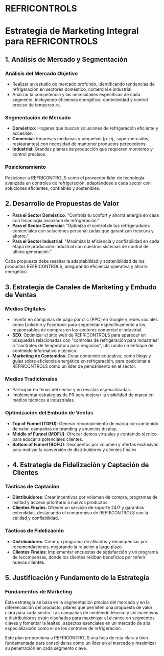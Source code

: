 # REFRICONTROLS

# Estrategia de Marketing Integral para REFRICONTROLS

## 1. Análisis de Mercado y Segmentación

### Análisis del Mercado Objetivo
- Realizar un estudio de mercado profundo, identificando tendencias de refrigeración en sectores doméstico, comercial e industrial.
- Analizar la competencia y las necesidades específicas de cada segmento, incluyendo eficiencia energética, conectividad y control preciso de temperatura.

### Segmentación de Mercado
- **Doméstico**: Hogares que buscan soluciones de refrigeración eficiente y accesible.
- **Comercial**: Empresas medianas y pequeñas (p. ej., supermercados, restaurantes) con necesidad de mantener productos perecederos.
- **Industrial**: Grandes plantas de producción que requieren monitoreo y control precisos.

### Posicionamiento
Posicionar a REFRICONTROLS como el proveedor líder de tecnología avanzada en controles de refrigeración, adaptándose a cada sector con soluciones eficientes, confiables y sostenibles.

## 2. Desarrollo de Propuestas de Valor

- **Para el Sector Doméstico**: "Controla tu confort y ahorra energía en casa con tecnología avanzada de refrigeración."
- **Para el Sector Comercial**: "Optimiza el control de tus refrigeradores comerciales con soluciones personalizadas que garantizan frescura y ahorro."
- **Para el Sector Industrial**: "Maximiza la eficiencia y confiabilidad en cada etapa de producción industrial con nuestros sistemas de control de última generación."

Cada propuesta debe resaltar la adaptabilidad y sostenibilidad de los productos REFRICONTROLS, asegurando eficiencia operativa y ahorro energético.

## 3. Estrategia de Canales de Marketing y Embudo de Ventas

### Medios Digitales
- Invertir en campañas de pago por clic (PPC) en Google y redes sociales como LinkedIn y Facebook para segmentar específicamente a los responsables de compras en los sectores comercial e industrial.
- **SEO**: Optimizar el sitio web de REFRICONTROLS para aparecer en búsquedas relacionadas con "controles de refrigeración para industrias" o "controles de temperatura para negocios", utilizando un enfoque de contenido informativo y técnico.
- **Marketing de Contenidos**: Crear contenido educativo, como blogs y guías sobre eficiencia energética en refrigeración, para posicionar a REFRICONTROLS como un líder de pensamiento en el sector.

### Medios Tradicionales
- Participar en ferias del sector y en revistas especializadas.
- Implementar estrategias de PR para mejorar la visibilidad de marca en medios técnicos e industriales.

### Optimización del Embudo de Ventas
- **Top of Funnel (TOFU)**: Generar reconocimiento de marca con contenido de valor, campañas de branding y anuncios display.
- **Middle of Funnel (MOFU)**: Ofrecer demos virtuales y contenido técnico para educar a potenciales clientes.
- **Bottom of Funnel (BOFU)**: Descuentos por volumen y ofertas exclusivas para motivar la conversión de distribuidores y clientes finales.
- ## 4. Estrategia de Fidelización y Captación de Clientes

### Tácticas de Captación
- **Distribuidores**: Crear incentivos por volumen de compra, programas de lealtad y acceso prioritario a nuevos productos.
- **Clientes Finales**: Ofrecer un servicio de soporte 24/7 y garantías extendidas, destacando el compromiso de REFRICONTROLS con la calidad y confiabilidad.

### Tácticas de Fidelización
- **Distribuidores**: Crear un programa de afiliados y recompensas por recomendaciones, mejorando la relación a largo plazo.
- **Clientes Finales**: Implementar encuestas de satisfacción y un programa de recompensas, donde los clientes reciban beneficios por referir nuevos clientes.

## 5. Justificación y Fundamento de la Estrategia

### Fundamentos de Marketing
Esta estrategia se basa en la segmentación precisa del mercado y en la diferenciación del producto, pilares que permiten una propuesta de valor clara para cada sector. Las campañas de contenido técnico y los incentivos a distribuidores están diseñados para maximizar el alcance en segmentos claves y fomentar la lealtad, aspectos esenciales en un mercado de alta especialización como el de los controles de refrigeración.

Este plan proporciona a REFRICONTROLS una hoja de ruta clara y bien fundamentada para consolidarse como un líder en el mercado y maximizar su penetración en cada segmento clave.
